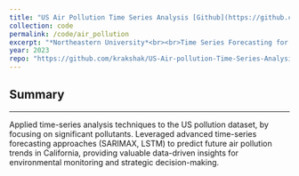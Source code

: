 ```yaml
---
title: "US Air Pollution Time Series Analysis [Github](https://github.com/krakshak/US-Air-pollution-Time-Series-Analysis)"
collection: code
permalink: /code/air_pollution
excerpt: "*Northeastern University*<br><br>Time Series Forecasting for US Air Pollution Data.<br><b>Skills</b>: Time Series techniques - Naive methods, Average methods, SARIMAX, LSTM, Python data manipulation."
year: 2023
repo: "https://github.com/krakshak/US-Air-pollution-Time-Series-Analysis"
---
```


## Summary
---

Applied time-series analysis techniques to the US pollution dataset, by focusing on significant pollutants. Leveraged advanced time-series forecasting approaches (SARIMAX, LSTM) to predict future air pollution trends in California, providing valuable data-driven insights for environmental monitoring and strategic decision-making.